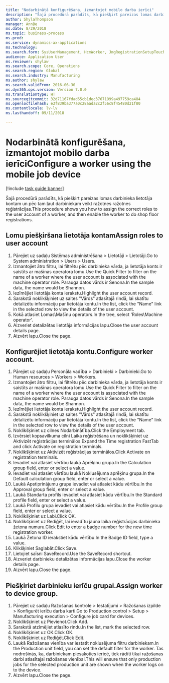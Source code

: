 ```yaml
--- 
title: "Nodarbinātā konfigurēšana, izmantojot mobilo darba ierīci"
description: "Šajā procedūrā parādīts, kā piešķirt pareizas lomas darbinieka lietotāja kontam un pēc tam ļaut darbiniekam veikt ražotnes ražotnes reģistrācijas."
author: ShylaThompson
manager: AnnBe
ms.date: 8/29/2018
ms.topic: business-process
ms.prod: 
ms.service: dynamics-ax-applications
ms.technology: 
ms.search.form: SysUserManagement, HcmWorker, JmgRegistrationSetupTouch, JmgRegistrationSetupAssignUsers
audience: Application User
ms.reviewer: shylaw
ms.search.scope: Core, Operations
ms.search.region: Global
ms.search.industry: Manufacturing
ms.author: shylaw
ms.search.validFrom: 2016-06-30
ms.dyn365.ops.version: Version 7.0.0
ms.translationtype: HT
ms.sourcegitcommit: 32d71167fdad65cb1dec37671999a497759ca484
ms.openlocfilehash: e3f839ba377a0c28aada2c2f56c8f45480d21f80
ms.contentlocale: lv-lv
ms.lasthandoff: 09/11/2018

---
```

# <a name="configure-a-worker-using-the-mobile-job-device"></a><span data-ttu-id="cc81a-103">Nodarbinātā konfigurēšana, izmantojot mobilo darba ierīci</span><span class="sxs-lookup"><span data-stu-id="cc81a-103">Configure a worker using the mobile job device</span></span>

[!include [task guide banner](../../includes/task-guide-banner.md)]

<span data-ttu-id="cc81a-104">Šajā procedūrā parādīts, kā piešķirt pareizas lomas darbinieka lietotāja kontam un pēc tam ļaut darbiniekam veikt ražotnes ražotnes reģistrācijas.</span><span class="sxs-lookup"><span data-stu-id="cc81a-104">This procedure shows you how to assign the correct roles to the user account of a worker, and then enable the worker to do shop floor registrations.</span></span>


## <a name="assign-roles-to-user-account"></a><span data-ttu-id="cc81a-105">Lomu piešķiršana lietotāja kontam</span><span class="sxs-lookup"><span data-stu-id="cc81a-105">Assign roles to user account</span></span>
1. <span data-ttu-id="cc81a-106">Pārejiet uz sadaļu Sistēmas administrēšana > Lietotāji > Lietotāji.</span><span class="sxs-lookup"><span data-stu-id="cc81a-106">Go to System administration > Users > Users.</span></span>
2. <span data-ttu-id="cc81a-107">Izmantojiet ātro filtru, lai filtrētu pēc darbinieka vārda, ja lietotāja konts ir saistīts ar mašīnas operatora lomu.</span><span class="sxs-lookup"><span data-stu-id="cc81a-107">Use the Quick Filter to filter on the name of a worker where the user account is associated with the machine operator role.</span></span> <span data-ttu-id="cc81a-108">Parauga datos vārds ir Šenona.</span><span class="sxs-lookup"><span data-stu-id="cc81a-108">In the sample data, the name would be Shannon.</span></span>
3. <span data-ttu-id="cc81a-109">Iezīmējiet lietotāja konta ierakstu.</span><span class="sxs-lookup"><span data-stu-id="cc81a-109">Highlight the user account record.</span></span>
4. <span data-ttu-id="cc81a-110">Sarakstā noklikšķiniet uz saites "Vārds" atlasītajā rindā, lai skatītu detalizētu informāciju par lietotāja kontu.</span><span class="sxs-lookup"><span data-stu-id="cc81a-110">In the list, click the "Name" link in the selected row to view the details of the user account.</span></span>
5. <span data-ttu-id="cc81a-111">Kokā atlasiet Lomas\Mašīnu operators.</span><span class="sxs-lookup"><span data-stu-id="cc81a-111">In the tree, select 'Roles\Machine operator'.</span></span>
6. <span data-ttu-id="cc81a-112">Aizveriet detalizētas lietotāja informācijas lapu.</span><span class="sxs-lookup"><span data-stu-id="cc81a-112">Close the user account details page.</span></span>
7. <span data-ttu-id="cc81a-113">Aizvērt lapu.</span><span class="sxs-lookup"><span data-stu-id="cc81a-113">Close the page.</span></span>

## <a name="configure-worker-account"></a><span data-ttu-id="cc81a-114">Konfigurējiet lietotāja kontu.</span><span class="sxs-lookup"><span data-stu-id="cc81a-114">Configure worker account.</span></span>
1. <span data-ttu-id="cc81a-115">Pārejiet uz sadaļu Personāla vadība > Darbinieki > Darbinieki.</span><span class="sxs-lookup"><span data-stu-id="cc81a-115">Go to Human resources > Workers > Workers.</span></span>
2. <span data-ttu-id="cc81a-116">Izmantojiet ātro filtru, lai filtrētu pēc darbinieka vārda, ja lietotāja konts ir saistīts ar mašīnas operatora lomu.</span><span class="sxs-lookup"><span data-stu-id="cc81a-116">Use the Quick Filter to filter on the name of a worker where the user account is associated with the machine operator role.</span></span> <span data-ttu-id="cc81a-117">Parauga datos vārds ir Šenona.</span><span class="sxs-lookup"><span data-stu-id="cc81a-117">In the sample data, the name would be Shannon.</span></span>
3. <span data-ttu-id="cc81a-118">Iezīmējiet lietotāja konta ierakstu.</span><span class="sxs-lookup"><span data-stu-id="cc81a-118">Highlight the user account record.</span></span>
4. <span data-ttu-id="cc81a-119">Sarakstā noklikšķiniet uz saites "Vārds" atlasītajā rindā, lai skatītu detalizētu informāciju par lietotāja kontu.</span><span class="sxs-lookup"><span data-stu-id="cc81a-119">In the list, click the "Name" link in the selected row to view the details of the user account.</span></span>
5. <span data-ttu-id="cc81a-120">Noklikšķiniet uz cilnes Nodarbinātība.</span><span class="sxs-lookup"><span data-stu-id="cc81a-120">Click the Employment tab.</span></span>
6. <span data-ttu-id="cc81a-121">Izvērsiet kopsavilkuma cilni Laika reģistrēšana un noklikšķiniet uz Aktivizēt reģistrācijas terminālos.</span><span class="sxs-lookup"><span data-stu-id="cc81a-121">Expand the Time registration FastTab and click Activate on registration terminals.</span></span>
7. <span data-ttu-id="cc81a-122">Noklikšķiniet uz Aktivizēt reģistrācijas terminālos.</span><span class="sxs-lookup"><span data-stu-id="cc81a-122">Click Activate on registration terminals.</span></span>
8. <span data-ttu-id="cc81a-123">Ievadiet vai atlasiet vērtību laukā Aprēķinu grupa.</span><span class="sxs-lookup"><span data-stu-id="cc81a-123">In the Calculation group field, enter or select a value.</span></span>
9. <span data-ttu-id="cc81a-124">Ievadiet vai atlasiet vērtību laukā Noklusējuma aprēķinu grupa.</span><span class="sxs-lookup"><span data-stu-id="cc81a-124">In the Default calculation group field, enter or select a value.</span></span>
10. <span data-ttu-id="cc81a-125">Laukā Apstiprinājumu grupa ievadiet vai atlasiet kādu vērtību.</span><span class="sxs-lookup"><span data-stu-id="cc81a-125">In the Approval group field, enter or select a value.</span></span>
11. <span data-ttu-id="cc81a-126">Laukā Standarta profils ievadiet vai atlasiet kādu vērtību.</span><span class="sxs-lookup"><span data-stu-id="cc81a-126">In the Standard profile field, enter or select a value.</span></span>
12. <span data-ttu-id="cc81a-127">Laukā Profilu grupa ievadiet vai atlasiet kādu vērtību.</span><span class="sxs-lookup"><span data-stu-id="cc81a-127">In the Profile group field, enter or select a value.</span></span>
13. <span data-ttu-id="cc81a-128">Noklikšķiniet uz Labi.</span><span class="sxs-lookup"><span data-stu-id="cc81a-128">Click OK.</span></span>
14. <span data-ttu-id="cc81a-129">Noklikšķiniet uz Rediģēt, lai ievadītu jauna laika reģistrācijas darbinieka žetona numuru.</span><span class="sxs-lookup"><span data-stu-id="cc81a-129">Click Edit to enter a badge number for the new time registration worker.</span></span>
15. <span data-ttu-id="cc81a-130">Laukā Žetona ID ierakstiet kādu vērtību.</span><span class="sxs-lookup"><span data-stu-id="cc81a-130">In the Badge ID field, type a value.</span></span>
16. <span data-ttu-id="cc81a-131">Klikšķiniet Saglabāt.</span><span class="sxs-lookup"><span data-stu-id="cc81a-131">Click Save.</span></span>
17. <span data-ttu-id="cc81a-132">Lietojiet saīsni SaveRecord.</span><span class="sxs-lookup"><span data-stu-id="cc81a-132">Use the SaveRecord shortcut.</span></span>
18. <span data-ttu-id="cc81a-133">Aizveriet darbinieku detalizētas informācijas lapu.</span><span class="sxs-lookup"><span data-stu-id="cc81a-133">Close the worker details page.</span></span>
19. <span data-ttu-id="cc81a-134">Aizvērt lapu.</span><span class="sxs-lookup"><span data-stu-id="cc81a-134">Close the page.</span></span>

## <a name="assign-worker-to-device-group"></a><span data-ttu-id="cc81a-135">Piešķiriet darbinieku ierīču grupai.</span><span class="sxs-lookup"><span data-stu-id="cc81a-135">Assign worker to device group.</span></span>
1. <span data-ttu-id="cc81a-136">Pārejiet uz sadaļu Ražošanas kontrole > Iestatījumi > Ražošanas izpilde > Konfigurēt ierīču darba karti.</span><span class="sxs-lookup"><span data-stu-id="cc81a-136">Go to Production control > Setup > Manufacturing execution > Configure job card for devices.</span></span>
2. <span data-ttu-id="cc81a-137">Noklikšķiniet uz Pievienot.</span><span class="sxs-lookup"><span data-stu-id="cc81a-137">Click Add.</span></span>
3. <span data-ttu-id="cc81a-138">Sarakstā atzīmējiet atlasīto rindu.</span><span class="sxs-lookup"><span data-stu-id="cc81a-138">In the list, mark the selected row.</span></span>
4. <span data-ttu-id="cc81a-139">Noklikšķiniet uz OK.</span><span class="sxs-lookup"><span data-stu-id="cc81a-139">Click OK.</span></span>
5. <span data-ttu-id="cc81a-140">Noklikšķiniet uz Rediģēt.</span><span class="sxs-lookup"><span data-stu-id="cc81a-140">Click Edit.</span></span>
6. <span data-ttu-id="cc81a-141">Laukā Ražošanas vienība var iestatīt noklusējuma filtru darbiniekam.</span><span class="sxs-lookup"><span data-stu-id="cc81a-141">In the Production unit field, you can set the default filter for the worker.</span></span> <span data-ttu-id="cc81a-142">Tas nodrošinās, ka, darbiniekam piesakoties ierīcē, tiek rādīti tikai ražošanas darbi atlasītajai ražošanas vienībai.</span><span class="sxs-lookup"><span data-stu-id="cc81a-142">This will ensure that only production jobs for the selected production unit are shown when the worker logs on to the device.</span></span>
7. <span data-ttu-id="cc81a-143">Aizvērt lapu.</span><span class="sxs-lookup"><span data-stu-id="cc81a-143">Close the page.</span></span>


